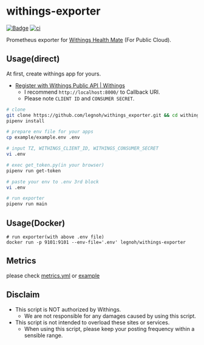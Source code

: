 withings-exporter
====

[![Badge](https://img.shields.io/badge/docker-legnoh/withings--exporter-blue?logo=docker&link=https://hub.docker.com/r/legnoh/withings-exporter)](https://hub.docker.com/r/legnoh/withings-exporter) [![ci](https://github.com/legnoh/withings-exporter/actions/workflows/ci.yml/badge.svg)](https://github.com/legnoh/withings-exporter/actions/workflows/ci.yml)

Prometheus exporter for [Withings Health Mate](https://www.withings.com/health-mate) (For Public Cloud).

## Usage(direct)

At first, create withings app for yours.

- [Register with Withings Public API | Withings](https://developer.withings.com/developer-guide/getting-started/register-to-withings-api)
  - I recommend `http://localhost:8000/` to Callback URI.
  - Please note `CLIENT ID` and `CONSUMER SECRET`.

```sh
# clone
git clone https://github.com/legnoh/withings_exporter.git && cd withings_exporter
pipenv install

# prepare env file for your apps
cp example/example.env .env

# input TZ, WITHINGS_CLIENT_ID, WITHINGS_CONSUMER_SECRET
vi .env

# exec get_token.py(in your browser)
pipenv run get-token

# paste your env to .env 3rd block
vi .env

# run exporter
pipenv run main
```

## Usage(Docker)

```
# run exporter(with above .env file)
docker run -p 9101:9101 --env-file='.env' legnoh/withings-exporter
```

## Metrics

please check [metrics.yml](./config/metrics.yml) or [example](./example/withings.prom)

## Disclaim

- This script is NOT authorized by Withings.
  - We are not responsible for any damages caused by using this script.
- This script is not intended to overload these sites or services.
  - When using this script, please keep your posting frequency within a sensible range.
